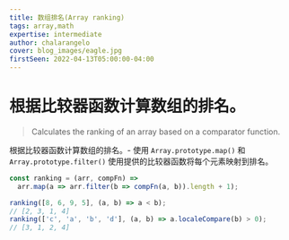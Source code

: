 ```yaml
---
title: 数组排名(Array ranking)
tags: array,math
expertise: intermediate
author: chalarangelo
cover: blog_images/eagle.jpg
firstSeen: 2022-04-13T05:00:00-04:00
---
```


# 根据比较器函数计算数组的排名。
> Calculates the ranking of an array based on a comparator function.

根据比较器函数计算数组的排名。- 使用 `Array.prototype.map()` 和 `Array.prototype.filter()` 使用提供的比较器函数将每个元素映射到排名。

```js
const ranking = (arr, compFn) =>
  arr.map(a => arr.filter(b => compFn(a, b)).length + 1);
```

```js
ranking([8, 6, 9, 5], (a, b) => a < b);
// [2, 3, 1, 4]
ranking(['c', 'a', 'b', 'd'], (a, b) => a.localeCompare(b) > 0);
// [3, 1, 2, 4]
```
